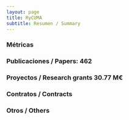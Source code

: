```yaml
---
layout: page
title: RyCUMA
subtitle: Resumen / Summary
---
```

### Métricas

### Publicaciones / Papers: 462

### Proyectos / Research grants 30.77 M€

### Contratos / Contracts

### Otros / Others
